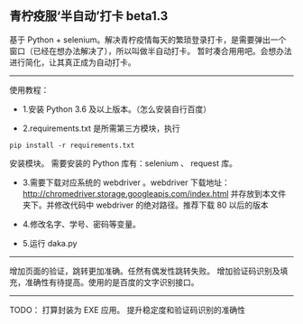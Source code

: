 青柠疫服‘半自动’打卡  beta1.3
---
基于 Python + selenium。解决青柠疫情每天的繁琐登录打卡，是需要弹出一个窗口（已经在想办法解决了），所以叫做半自动打卡。
暂时凑合用用吧。会想办法进行简化，让其真正成为自动打卡。



---
使用教程：
 - 1.安装 Python 3.6 及以上版本。（怎么安装自行百度）

    

 - 2.requirements.txt 是所需第三方模块，执行 

  ```
  pip install -r requirements.txt
  ```

   安装模块。
  需要安装的 Python 库有：selenium 、 request 库。

  

 - 3.需要下载对应系统的 webdriver 。webdriver 下载地址：http://chromedriver.storage.googleapis.com/index.html
 并存放到本文件夹下。并修改代码中 webdriver 的绝对路径。推荐下载 80 以后的版本

 - 4.修改名字、学号、密码等变量。

 - 5.运行 daka.py 

---

增加页面的验证，跳转更加准确。任然有偶发性跳转失败。
增加验证码识别及填充，准确性有待提高。使用的是百度的文字识别接口。


---
TODO：
打算封装为 EXE 应用。
提升稳定度和验证码识别的准确性


